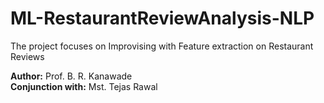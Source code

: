 # ML-RestaurantReviewAnalysis-NLP
The project focuses on Improvising with Feature extraction on Restaurant Reviews

__Author:__ Prof. B. R. Kanawade   
__Conjunction with:__ Mst. Tejas Rawal
